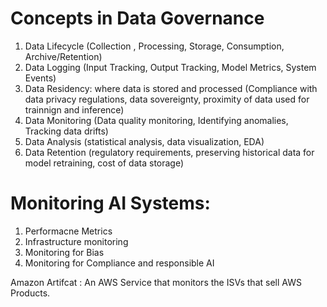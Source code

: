 # Concepts in Data Governance
1. Data Lifecycle (Collection , Processing, Storage, Consumption, Archive/Retention)
2. Data Logging (Input Tracking, Output Tracking, Model Metrics, System Events)
3. Data Residency: where data is stored and processed (Compliance with data privacy regulations, data sovereignty, proximity of data used for trainnign and inference)
4. Data Monitoring (Data quality monitoring, Identifying anomalies, Tracking data drifts)
5. Data Analysis (statistical analysis, data visualization, EDA)
6. Data Retention (regulatory requirements, preserving historical data for model retraining, cost of data storage)

# Monitoring AI Systems:
1. Performacne Metrics
2. Infrastructure monitoring
3. Monitoring for Bias
4. Monitoring for Compliance and responsible AI

Amazon Artifcat : An AWS Service that monitors the ISVs that sell AWS Products.
